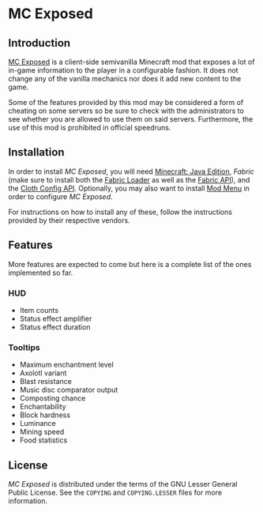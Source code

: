 # MC Exposed

## Introduction

[MC Exposed](https://github.com/RooftopJoe/mcexposed) is a client-side semivanilla Minecraft mod that exposes a lot of in-game
information to the player in a configurable fashion. It does not change any of the vanilla mechanics nor does it add new content to
the game.

Some of the features provided by this mod may be considered a form of cheating on some servers so be sure to check with the
administrators to see whether you are allowed to use them on said servers. Furthermore, the use of this mod is prohibited in official
speedruns.

## Installation

In order to install *MC Exposed*, you will need [Minecraft: Java Edition](https://www.minecraft.net/), *Fabric* (make sure to install
both the [Fabric Loader](https://fabricmc.net/) as well as the [Fabric API](https://www.curseforge.com/minecraft/mc-mods/fabric-api)),
and the [Cloth Config API](https://www.curseforge.com/minecraft/mc-mods/cloth-config). Optionally, you may also want to install
[Mod Menu](https://www.curseforge.com/minecraft/mc-mods/modmenu) in order to configure *MC Exposed*.

For instructions on how to install any of these, follow the instructions provided by their respective vendors.

## Features

More features are expected to come but here is a complete list of the ones implemented so far.

### HUD

- Item counts
- Status effect amplifier
- Status effect duration

### Tooltips

- Maximum enchantment level
- Axolotl variant
- Blast resistance
- Music disc comparator output
- Composting chance
- Enchantability
- Block hardness
- Luminance
- Mining speed
- Food statistics

## License

*MC Exposed* is distributed under the terms of the GNU Lesser General Public License. See the `COPYING` and `COPYING.LESSER` files
for more information.
